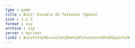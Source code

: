```yaml
---
type : game
title : Buzz! Escuela de Talentos (Spain)
size : 1.2 G
format : iso
archive : zip
server : myrient
link2 : Buzz%21%20Escuela%20de%20Talentos%20%28Spain%29
---
```

